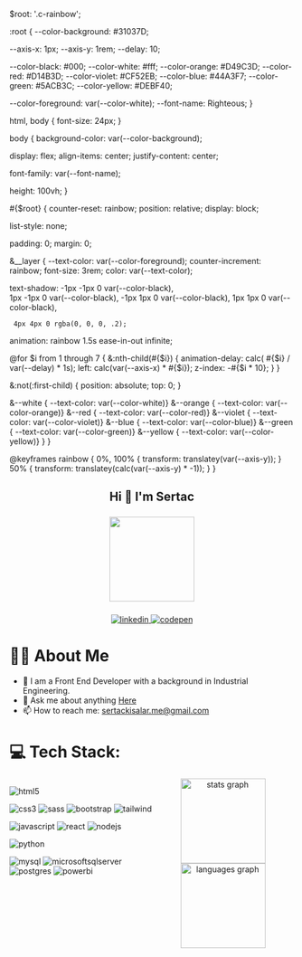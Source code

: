 $root: '.c-rainbow';

:root {
 --color-background: #31037D;
 
 --axis-x: 1px;
 --axis-y: 1rem;
 --delay: 10;
 
 --color-black: #000;
 --color-white: #fff;
 --color-orange: #D49C3D;
 --color-red: #D14B3D;
 --color-violet: #CF52EB;
 --color-blue: #44A3F7;
 --color-green: #5ACB3C;
 --color-yellow: #DEBF40;
 
 --color-foreground: var(--color-white);
 --font-name: Righteous;
}

html, body {
 font-size: 24px;
}

body {
 background-color: var(--color-background);
 
 display: flex;
 align-items: center;
 justify-content: center;
 
 font-family: var(--font-name);
 
 height: 100vh;
}

#{$root} {
 counter-reset: rainbow;
 position: relative;
 display: block;
 
 list-style: none;
 
 padding: 0;
 margin: 0;
 
 &__layer {
  --text-color: var(--color-foreground);
  counter-increment: rainbow; 
  font-size: 3rem;
  color: var(--text-color);

  text-shadow:
   -1px -1px 0 var(--color-black),  
    1px -1px 0 var(--color-black),
    -1px 1px 0 var(--color-black),
     1px 1px 0 var(--color-black),
   
     4px 4px 0 rgba(0, 0, 0, .2);
  
  animation: rainbow 1.5s ease-in-out infinite;
  
  @for $i from 1 through 7 {
   &:nth-child(#{$i}) {
    animation-delay: calc( #{$i} / var(--delay) * 1s);
    left: calc(var(--axis-x) * #{$i});
    z-index: -#{$i * 10};
   }
  }
  
  &:not(:first-child) {
   position: absolute;
   top: 0;
  }

  &--white  { --text-color: var(--color-white)}
  &--orange { --text-color: var(--color-orange)}
  &--red    { --text-color: var(--color-red)}
  &--violet { --text-color: var(--color-violet)}
  &--blue   { --text-color: var(--color-blue)}
  &--green  { --text-color: var(--color-green)}
  &--yellow { --text-color: var(--color-yellow)}
 }
}

@keyframes rainbow {
 0%, 100% {
  transform: translatey(var(--axis-y)); 
 }
 50% {
  transform: translatey(calc(var(--axis-y) * -1));
 }
} 

<h2 align="center" font-size="bold">Hi 👋 I'm Sertac </h2>

###

<div align="center">
  <img height="150" src=""  />
</div>

###

 <p align="center">
   <a href="https://www.linkedin.com/in/sertac-kisalar">
    <img src="https://img.shields.io/badge/linkedin-0A66C2?style=for-the-badge&logo=linkedin&logoColor=white" alt="linkedin">
  </a>
  <a href="https://codepen.io/srtcode">
    <img src="https://img.shields.io/badge/Codepen-000000?style=for-the-badge&logo=codepen&logoColor=white" alt="codepen">
  </a>
</p>

###


#  :man_technologist: About Me

- 💼 I am a Front End Developer with a background in Industrial Engineering.           
- 💬 Ask me about anything [Here](https://github.com/sertackisalar/sertackisalar/issues)
- 📫 How to reach me: [sertackisalar.me@gmail.com](mailto:sertackisalar.me@gmail.com)

###
# 💻 Tech Stack:
<div style="display: flex; justify-content: space-between;">
  <div style="flex: 1;">
    <p style="text-align: left;">
      <img src="https://img.shields.io/badge/html5-%23E34F26.svg?style=for-the-badge&logo=html5&logoColor=white" alt="html5">
    </p>
    <p style="text-align: left;">
      <img src="https://img.shields.io/badge/css3-%231572B6.svg?style=for-the-badge&logo=css3&logoColor=white" alt="css3">
      <img src="https://img.shields.io/badge/SASS-hotpink.svg?style=for-the-badge&logo=SASS&logoColor=white" alt="sass">
      <img src="https://img.shields.io/badge/bootstrap-%238511FA.svg?style=for-the-badge&logo=bootstrap&logoColor=white" alt="bootstrap">
      <img src="https://img.shields.io/badge/tailwind-%2338B2AC.svg?style=for-the-badge&logo=tailwind-css&logoColor=white" alt="tailwind">
    </p>
    <p style="text-align: left;">
      <img src="https://img.shields.io/badge/javascript-%23323330.svg?style=for-the-badge&logo=javascript&logoColor=%23F7DF1E" alt="javascript">
      <img src="https://img.shields.io/badge/react-%2320232a.svg?style=for-the-badge&logo=react&logoColor=%2361DAFB" alt="react">
      <img src="https://img.shields.io/badge/node.js-6DA55F?style=for-the-badge&logo=node.js&logoColor=white" alt="nodejs">
    </p>
    <p style="text-align: left;">
      <img src="https://img.shields.io/badge/python-3670A0?style=for-the-badge&logo=python&logoColor=ffdd54" alt="python">
    </p>
    <p style="text-align: left;">
      <img src="https://img.shields.io/badge/mysql-%2300000f.svg?style=for-the-badge&logo=mysql&logoColor=white" alt="mysql">
      <img src="https://img.shields.io/badge/MS%20SQL-CC2927?style=for-the-badge&logo=microsoft%20sql%20server&logoColor=white" alt="microsoftsqlserver">
      <img src="https://img.shields.io/badge/postgres-%23316192.svg?style=for-the-badge&logo=postgresql&logoColor=white" alt="postgres">
      <img src="https://img.shields.io/badge/power_bi-F2C811?style=for-the-badge&logo=powerbi&logoColor=black" alt="powerbi">
    </p>
  </div>
  <div style="flex: 1;">
    <div style="text-align: center;">
      <img src="https://github-readme-stats.vercel.app/api?username=maurodesouza&hide_title=false&hide_rank=false&show_icons=true&include_all_commits=true&count_private=true&disable_animations=false&theme=dracula&locale=en&hide_border=false" height="150" alt="stats graph"  />
    </div>
    <div style="text-align: center;">
      <img src="https://github-readme-stats.vercel.app/api/top-langs?username=maurodesouza&locale=en&hide_title=false&layout=compact&card_width=320&langs_count=5&theme=dracula&hide_border=false" height="150" alt="languages graph"  />
    </div>
  </div>
</div>









###





